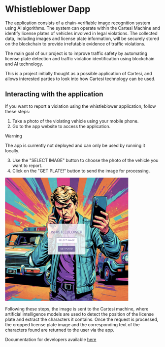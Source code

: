 # Whistleblower Dapp

The application consists of a chain-verifiable image recognition system using AI algorithms. The system can operate within the Cartesi Machine and identify license plates of vehicles involved in legal violations. The collected data, including images and license plate information, will be securely stored on the blockchain to provide irrefutable evidence of traffic violations.

The main goal of our project is to improve traffic safety by automating license plate detection and traffic violation identification using blockchain and AI technology.

This is a project initially thought as a possible application of Cartesi, and allows interested parties to look into how Cartesi technology can be used.

## Interacting with the application

If you want to report a violation using the whistleblower application, follow these steps:

1. Take a photo of the violating vehicle using your mobile phone.
2. Go to the app website to access the application.
>[!WARNING]
>The app is currently not deployed and can only be used by running it locally.
3. Use the "SELECT IMAGE" button to choose the photo of the vehicle you want to report.
4. Click on the "GET PLATE!" button to send the image for processing.

<img src="./docs/assets/images/app.png" alt="image" width="400" />

Following these steps, the image is sent to the Cartesi machine, where artificial intelligence models are used to detect the position of the license plate and extract the characters it contains.
Once the request is processed, the cropped license plate image and the corresponding text of the characters found are returned to the user via the app.

Documentation for developers available [here](./docs/README.md)
